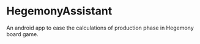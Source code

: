 # HegemonyAssistant
An android app to ease the calculations of production phase in Hegemony board game.
